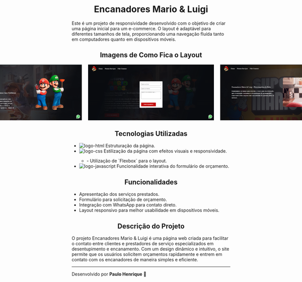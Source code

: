 <h1 align="center">Encanadores Mario & Luigi</h1>

<p>Este é um projeto de responsividade desenvolvido com o objetivo de criar uma página inicial para um e-commerce. O layout é adaptável para diferentes tamanhos de tela, proporcionando uma navegação fluída tanto em computadores quanto em dispositivos móveis.</p>

<h2 align="center">Imagens de Como Fica o Layout</h2>

<div style="display: flex; justify-content: center; gap: 20px;">
  <img src="./img/m&l-tela-inicial.PNG" alt="Tela do computador, pagina principal" width="400px" align="center"/>
  <img src="./img/m&l-formulario.PNG" alt="Tela do computador, pagina de formulario" width="400px" align="center"/>
  <img src="./img/m&l-nossos-servicos.PNG" alt="Tela do computador, pagina sobre os nossos serviços" width="400px" align="center"/>
</div>

<h2 align="center">Tecnologias Utilizadas</h2>
<ul>
  <li> <img src="https://img.shields.io/badge/HTML5-E34F26?style=for-the-badge&logo=html5&logoColor=white" alt="logo-html"/> Estruturação da página. </li>
  <li><img src="https://img.shields.io/badge/CSS-239120?&style=for-the-badge&logo=css3&logoColor=white" alt="logo-css"/> Estilização da página com efeitos visuais e responsividade.</li>
    <ul>  
      <li>- Utilização de `Flexbox` para o layout.</li>
    </ul> 
  <li> <img src="https://img.shields.io/badge/JavaScript-323330?style=for-the-badge&logo=javascript&logoColor=F7DF1E" alt="logo-javascript"/> Funcionalidade interativa do formulário de orçamento.</li>
</ul>

<h2 align="center"> Funcionalidades </h2>
<ul>
  <li> Apresentação dos serviços prestados. </li>
  <li> Formulário para solicitação de orçamento. </li>
  <li> Integração com WhatsApp para contato direto. </li>
  <li> Layout responsivo para melhor usabilidade em dispositivos móveis. </li>
</ul>

<h2 align="center">Descrição do Projeto</h2>

<p>O projeto Encanadores Mario & Luigi é uma página web criada para facilitar o contato entre clientes e prestadores de serviço especializados em desentupimento e encanamento.
  Com um design dinâmico e intuitivo, o site permite que os usuários solicitem orçamentos rapidamente e entrem em contato com os encanadores de maneira simples e eficiente.</p>

---

Desenvolvido por **Paulo Henrique** 🚀

